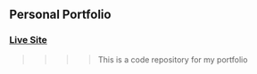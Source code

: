 ## Personal Portfolio


### [Live Site](https://foluso-ojutalayo.netlify.app)

>>>> This is a code repository for my portfolio

